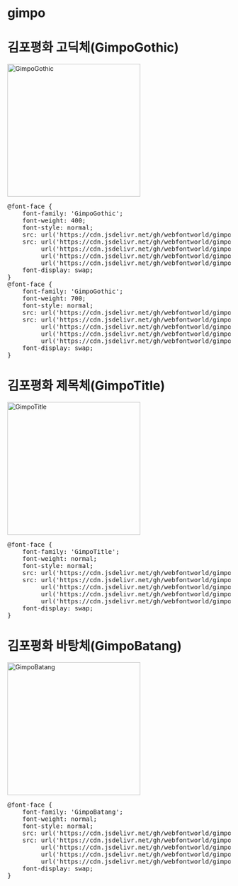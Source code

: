 # gimpo

# 김포평화 고딕체(GimpoGothic)

<a href="https://wess.tistory.com" target="_blank">
    <img src="https://webfontworld.github.io/gimpo/GimpoGothic.jpg" alt="GimpoGothic" style="width:300px">
</a>
<pre>
@font-face {
    font-family: 'GimpoGothic';
    font-weight: 400;
    font-style: normal;
    src: url('https://cdn.jsdelivr.net/gh/webfontworld/gimpo/GimpoGothic-Regular.eot');
    src: url('https://cdn.jsdelivr.net/gh/webfontworld/gimpo/GimpoGothic-Regular.eot?#iefix') format('embedded-opentype'),
         url('https://cdn.jsdelivr.net/gh/webfontworld/gimpo/GimpoGothic-Regular.woff2') format('woff2'),
         url('https://cdn.jsdelivr.net/gh/webfontworld/gimpo/GimpoGothic-Regular.woff') format('woff'),
         url('https://cdn.jsdelivr.net/gh/webfontworld/gimpo/GimpoGothic-Regular.ttf') format("truetype");
    font-display: swap;
} 
@font-face {
    font-family: 'GimpoGothic';
    font-weight: 700;
    font-style: normal;
    src: url('https://cdn.jsdelivr.net/gh/webfontworld/gimpo/GimpoGothic-Bold.eot');
    src: url('https://cdn.jsdelivr.net/gh/webfontworld/gimpo/GimpoGothic-Bold.eot?#iefix') format('embedded-opentype'),
         url('https://cdn.jsdelivr.net/gh/webfontworld/gimpo/GimpoGothic-Bold.woff2') format('woff2'),
         url('https://cdn.jsdelivr.net/gh/webfontworld/gimpo/GimpoGothic-Bold.woff') format('woff'),
         url('https://cdn.jsdelivr.net/gh/webfontworld/gimpo/GimpoGothic-Bold.ttf') format("truetype");
    font-display: swap;
} 
</pre>


# 김포평화 제목체(GimpoTitle)

<a href="https://wess.tistory.com" target="_blank">
    <img src="https://webfontworld.github.io/gimpo/GimpoTitle.jpg" alt="GimpoTitle" style="width:300px">
</a>
<pre>
@font-face {
    font-family: 'GimpoTitle';
    font-weight: normal;
    font-style: normal;
    src: url('https://cdn.jsdelivr.net/gh/webfontworld/gimpo/GimpoTitle.eot');
    src: url('https://cdn.jsdelivr.net/gh/webfontworld/gimpo/GimpoTitle.eot?#iefix') format('embedded-opentype'),
         url('https://cdn.jsdelivr.net/gh/webfontworld/gimpo/GimpoTitle.woff2') format('woff2'),
         url('https://cdn.jsdelivr.net/gh/webfontworld/gimpo/GimpoTitle.woff') format('woff'),
         url('https://cdn.jsdelivr.net/gh/webfontworld/gimpo/GimpoTitle.ttf') format("truetype");
    font-display: swap;
} 
</pre>




# 김포평화 바탕체(GimpoBatang)

<a href="https://wess.tistory.com" target="_blank">
    <img src="https://webfontworld.github.io/gimpo/GimpoBatang.jpg" alt="GimpoBatang" style="width:300px">
</a>
<pre>
@font-face {
    font-family: 'GimpoBatang';
    font-weight: normal;
    font-style: normal;
    src: url('https://cdn.jsdelivr.net/gh/webfontworld/gimpo/GimpoBatang.eot');
    src: url('https://cdn.jsdelivr.net/gh/webfontworld/gimpo/GimpoBatang.eot?#iefix') format('embedded-opentype'),
         url('https://cdn.jsdelivr.net/gh/webfontworld/gimpo/GimpoBatang.woff2') format('woff2'),
         url('https://cdn.jsdelivr.net/gh/webfontworld/gimpo/GimpoBatang.woff') format('woff'),
         url('https://cdn.jsdelivr.net/gh/webfontworld/gimpo/GimpoBatang.ttf') format("truetype");
    font-display: swap;
} 
</pre>
